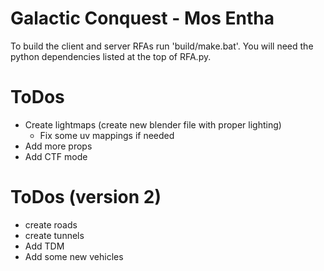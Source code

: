 # Galactic Conquest - Mos Entha
To build the client and server RFAs run 'build/make.bat'. You will need the python dependencies listed at the top of RFA.py.

# ToDos
- Create lightmaps (create new blender file with proper lighting)
  - Fix some uv mappings if needed
- Add more props
- Add CTF mode

# ToDos (version 2)
- create roads
- create tunnels
- Add TDM
- Add some new vehicles
